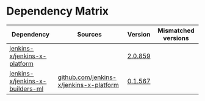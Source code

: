# Dependency Matrix

Dependency | Sources | Version | Mismatched versions
---------- | ------- | ------- | -------------------
[jenkins-x/jenkins-x-platform](https://github.com/jenkins-x/jenkins-x-platform) |  | [2.0.859](https://github.com/jenkins-x/jenkins-x-platform/releases/tag/v2.0.859) | 
[jenkins-x/jenkins-x-builders-ml](https://github.com/jenkins-x/jenkins-x-builders-ml) | [github.com/jenkins-x/jenkins-x-platform](https://github.com/jenkins-x/jenkins-x-platform) | [0.1.567](https://github.com/jenkins-x/jenkins-x-builders-ml/releases/tag/v0.1.567) | 

